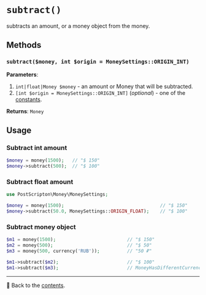 # `subtract()`

subtracts an amount, or a money object from the money.

## Methods

### `subtract($money, int $origin = MoneySettings::ORIGIN_INT)`
**Parameters**:
1. `int|float|Money $money` - an amount or Money that will be subtracted.
2. `[int $origin = MoneySettings::ORIGIN_INT]` (*optional*) - one of the [constants](/docs/02_settings/origin.md#constants).

**Returns**: `Money`

## Usage

### Subtract int amount

```php
$money = money(1500);   // "$ 150"
$money->subtract(500);  // "$ 100"
```

### Subtract float amount

```php
use PostScripton\Money\MoneySettings;

$money = money(1500);                                   // "$ 150"
$money->subtract(50.0, MoneySettings::ORIGIN_FLOAT);    // "$ 100"
```

### Subtract money object

```php
$m1 = money(1500);                          // "$ 150"
$m2 = money(500);                           // "$ 50"
$m3 = money(500, currency('RUB'));          // "50 ₽"

$m1->subtract($m2);                         // "$ 100"
$m1->subtract($m3);                         // MoneyHasDifferentCurrenciesException
```

---

📌 Back to the [contents](/README.md#table-of-contents).
